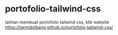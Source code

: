 # portofolio-tailwind-css
latihan membuat portofolio tailwind css,
klik website 
https://tarmidzibariq.github.io/portofolio-tailwind-css/
